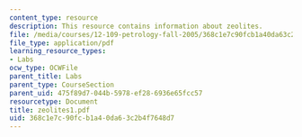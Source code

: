 ```yaml
---
content_type: resource
description: This resource contains information about zeolites.
file: /media/courses/12-109-petrology-fall-2005/368c1e7c90fcb1a40da63c2b4f7648d7_zeolites1.pdf
file_type: application/pdf
learning_resource_types:
- Labs
ocw_type: OCWFile
parent_title: Labs
parent_type: CourseSection
parent_uid: 475f89d7-044b-5978-ef28-6936e65fcc57
resourcetype: Document
title: zeolites1.pdf
uid: 368c1e7c-90fc-b1a4-0da6-3c2b4f7648d7
---
```

